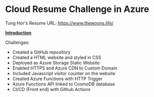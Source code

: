 # Cloud Resume Challenge in Azure 

Tung Hor's Resume URL: https://www.thewoons.life/

<b><u>Introduction</b></u>

Challenges:
- Created a GitHub repository
- Created a HTML website and styled in CSS
- Deployed as Azure Storage Static Website 
- Enabled HTTPS and Azure CDN to Custom Domain
- Included Javascript visitor counter on the website
- Created Azure Functions with HTTP Trigger 
- Azure Functions API linked to CosmoDB database
- CI/CD (Front end) with Github Actions 


  


